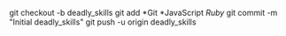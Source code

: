 git checkout -b deadly_skills
git add *Git *JavaScript *Ruby*
git commit -m "Initial deadly_skills"
git push -u origin deadly_skills

